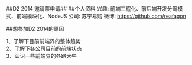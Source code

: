 ##D2 2014 邀请票申请##
##个人资料
   兴趣: 前端工程化、前后端开发分离模式、前端模块化、NodeJS
   公司: 苏宁易购
   微博: https://github.com/reafagon

##想参加D2 2014的原因

1、了解下目前前端界的整体趋势  
2、了解下各公司目前的前端状态  
3、认识一些前端界的各路大牛  
